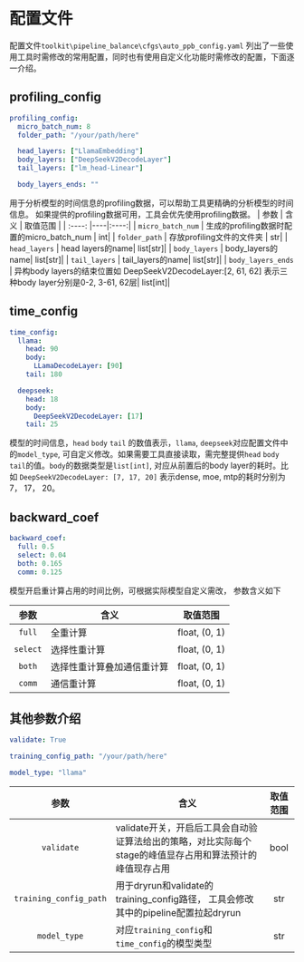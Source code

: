 # 配置文件


配置文件`toolkit\pipeline_balance\cfgs\auto_ppb_config.yaml` 列出了一些使用工具时需修改的常用配置，同时也有使用自定义化功能时需修改的配置，下面逐一介绍。


## profiling_config
```yaml
profiling_config:
  micro_batch_num: 8
  folder_path: "/your/path/here"

  head_layers: ["LlamaEmbedding"]
  body_layers: ["DeepSeekV2DecodeLayer"]
  tail_layers: ["lm_head-Linear"]

  body_layers_ends: ""
```
用于分析模型的时间信息的profiling数据，可以帮助工具更精确的分析模型的时间信息。 如果提供的profiling数据可用，工具会优先使用profiling数据。
| 参数 | 含义 | 取值范围 |
| :----: |----|:----:|
| `micro_batch_num` | 生成的profiling数据时配置的micro_batch_num | int|
| `folder_path` | 存放profiling文件的文件夹 | str|
| `head_layers` | head layers的name| list[str]|
| `body_layers` | body_layers的name| list[str]|
| `tail_layers` | tail_layers的name| list[str]|
| `body_layers_ends` | 异构body layers的结束位置如 DeepSeekV2DecodeLayer:[2, 61, 62] 表示三种body layer分别是0-2, 3-61, 62层| list[int]|

## time_config
```yaml
time_config:
  llama:
    head: 90
    body:
      LLamaDecodeLayer: [90]
    tail: 180

  deepseek:
    head: 18
    body:
      DeepSeekV2DecodeLayer: [17]
    tail: 25
```
模型的时间信息，`head` `body` `tail` 的数值表示，`llama`, `deepseek`对应配置文件中的`model_type`, 可自定义修改。如果需要工具直接读取，需完整提供`head` `body` `tail`的值。`body`的数据类型是`list[int]`, 对应从前置后的body layer的耗时。比如 `DeepSeekV2DecodeLayer: [7, 17, 20]` 表示dense, moe, mtp的耗时分别为7， 17， 20。


## backward_coef
```yaml
backward_coef:
  full: 0.5
  select: 0.04
  both: 0.165
  comm: 0.125
```

模型开启重计算占用的时间比例，可根据实际模型自定义需改， 参数含义如下


| 参数 | 含义 | 取值范围 |
| :----: |----|:----:|
| `full` |  全重计算| float, (0, 1)|
| `select` | 选择性重计算| float, (0, 1)|
| `both` | 选择性重计算叠加通信重计算 | float, (0, 1)|
| `comm` | 通信重计算| float, (0, 1)|


## 其他参数介绍
```yaml
validate: True

training_config_path: "/your/path/here"

model_type: "llama"
```
| 参数 | 含义 | 取值范围 |
| :----: |----|:----:|
| `validate` |  validate开关，开启后工具会自动验证算法给出的策略，对比实际每个stage的峰值显存占用和算法预计的峰值现存占用| bool|
| `training_config_path` | 用于dryrun和validate的training_config路径， 工具会修改其中的pipeline配置拉起dryrun| str|
| `model_type` | 对应`training_config`和`time_config`的模型类型| str|
